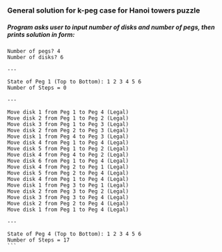 ### General solution for k-peg case for Hanoi towers puzzle

##### Program asks user to input number of disks and number of pegs, then prints solution in form:

````MacBook-Pro-Nursultan-Kuandyk:k-hanoi nursultan$ ./K\ Peg\ Tower\ of\ Hanoi
Number of pegs? 4
Number of disks? 6

---

State of Peg 1 (Top to Bottom): 1 2 3 4 5 6
Number of Steps = 0

---

Move disk 1 from Peg 1 to Peg 4 (Legal)
Move disk 2 from Peg 1 to Peg 2 (Legal)
Move disk 3 from Peg 1 to Peg 3 (Legal)
Move disk 2 from Peg 2 to Peg 3 (Legal)
Move disk 1 from Peg 4 to Peg 3 (Legal)
Move disk 4 from Peg 1 to Peg 4 (Legal)
Move disk 5 from Peg 1 to Peg 2 (Legal)
Move disk 4 from Peg 4 to Peg 2 (Legal)
Move disk 6 from Peg 1 to Peg 4 (Legal)
Move disk 4 from Peg 2 to Peg 1 (Legal)
Move disk 5 from Peg 2 to Peg 4 (Legal)
Move disk 4 from Peg 1 to Peg 4 (Legal)
Move disk 1 from Peg 3 to Peg 1 (Legal)
Move disk 2 from Peg 3 to Peg 2 (Legal)
Move disk 3 from Peg 3 to Peg 4 (Legal)
Move disk 2 from Peg 2 to Peg 4 (Legal)
Move disk 1 from Peg 1 to Peg 4 (Legal)

---

State of Peg 4 (Top to Bottom): 1 2 3 4 5 6
Number of Steps = 17
```
